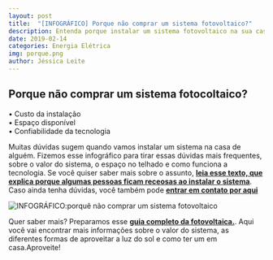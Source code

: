 ```yaml
---
layout: post
title:  "[INFOGRÁFICO] Porque não comprar um sistema fotovoltaico?"
description: Entenda porque instalar um sistema fotovoltaico na sua casa é uma boa ideia
date: 2019-02-14
categories: Energia Elétrica
img: porque.png
author: Jéssica Leite
---
```



<h2>Porque não comprar um sistema fotocoltaico?</h2>
  
•	Custo da instalação   
•	Espaço disponível  
•	Confiabilidade da tecnologia  


Muitas dúvidas sugem quando vamos instalar um sistema na casa de alguém. Fizemos esse infográfico para tirar essas dúvidas mais frequentes, sobre o valor do sistema, o espaço no telhado e como funciona a tecnologia. Se você quiser saber mais sobre o assunto, **[leia esse texto, que explica porque algumas pessoas ficam receosas ao instalar o sistema](http://primariaenergia.com/blog/porque-nao-energia-solar/)**. Caso ainda tenha dúvidas, você também pode **[entrar em contato por aqui](http://primariaenergia.com/contact.html)**


![INFOGRÁFICO:porquê não comprar um sistema fotovoltaico](https://d335luupugsy2.cloudfront.net/cms/files/68769/1550143382/$eke0by3tybc)

Quer saber mais? Preparamos esse **[guia completo da fotovoltaica.](https://conteudo.primariaenergia.com/e-book-guia-da-fotovoltaica)**. Aqui você vai encontrar mais informações sobre o valor do sistema, as diferentes formas de aproveitar a luz do sol e como ter um em casa.Aproveite!
